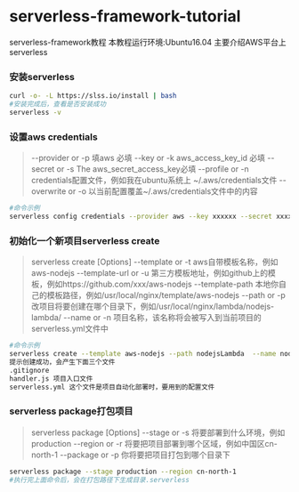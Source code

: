 # serverless-framework-tutorial
serverless-framework教程
本教程运行环境:Ubuntu16.04
主要介绍AWS平台上serverless
### 安装serverless 
```bash
curl -o- -L https://slss.io/install | bash
#安装完成后，查看是否安装成功
serverless -v
```
### 设置aws credentials
> --provider or -p 填aws 必填
> --key or -k aws_access_key_id 必填
> --secret or -s The aws_secret_access_key必填
> --profile or -n credentials配置文件，例如我在ubuntu系统上 ~/.aws/credentials文件
> --overwrite or -o 以当前配置覆盖~/.aws/credentials文件中的内容
```bash
#命令示例
serverless config credentials --provider aws --key xxxxxx --secret xxxxxx
```

### 初始化一个新项目serverless create
> serverless create [Options]
> --template or -t aws自带模板名称，例如aws-nodejs
> --template-url or -u 第三方模板地址，例如github上的模板，例如https://github.com/xxx/aws-nodejs
> --template-path 本地你自己的模板路径，例如/usr/local/nginx/template/aws-nodejs
> --path or -p 改项目将要创建在哪个目录下，例如/usr/local/nginx/lambda/nodejs-lambda/
> --name or -n 项目名称，该名称将会被写入到当前项目的serverless.yml文件中

```bash
#命令示例
serverless create --template aws-nodejs --path nodejsLambda  --name nodejs-lambda 
提示创建成功，会产生下面三个文件
.gitignore
handler.js 项目入口文件
serverless.yml 这个文件是项目自动化部署时，要用到的配置文件
```
### serverless package打包项目


> serverless package  [Options]
> --stage or -s 将要部署到什么环境，例如production
> --region or -r 将要把项目部署到哪个区域，例如中国区cn-north-1
> --package or -p 你将要把项目打包到哪个目录下

```bash 
serverless package --stage production --region cn-north-1
#执行完上面命令后，会在打包路径下生成目录.serverless
```
